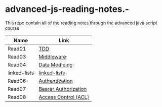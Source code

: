 # advanced-js-reading-notes.-

This repo contain all of the reading notes through the advanced java script course

| Name         | Link                              |
| ------------ | --------------------------------- |
| Read01       | [TDD](01-prep-and-tdd.md)         |
| Read03       | [Middleware](read03.md)           |
| Read04       | [Data Modleing](Read04.md)        |
| linked-lists | [linked-lists](linked-lists.md)   |
| Read06       | [Authentication](read06.md)       |
| Read07       | [Bearer Authorization](read07.md) |
| Read08       | [Access Control (ACL)](read08.md) |
